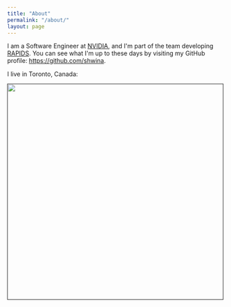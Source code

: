 ```yaml
---
title: "About"
permalink: "/about/"
layout: page
---
```



I am a Software Engineer at [NVIDIA](https://www.nvidia.com/),
and I'm part of the team developing [RAPIDS](https://rapids.ai/).
You can see what I'm up to
these days by visiting my GitHub profile: <https://github.com/shwina>.

I live in Toronto, Canada:

<a href=""><img src="{{site.url}}/images/toronto.jpg" align="middle" height="500"></a>

